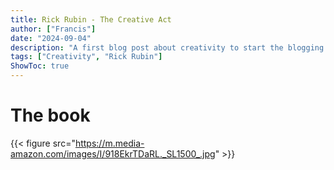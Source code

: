 ```yaml
---
title: Rick Rubin - The Creative Act
author: ["Francis"]
date: "2024-09-04"
description: "A first blog post about creativity to start the blogging journey"
tags: ["Creativity", "Rick Rubin"]
ShowToc: true
---
```

# The book

{{< figure src="https://m.media-amazon.com/images/I/918EkrTDaRL._SL1500_.jpg" >}}